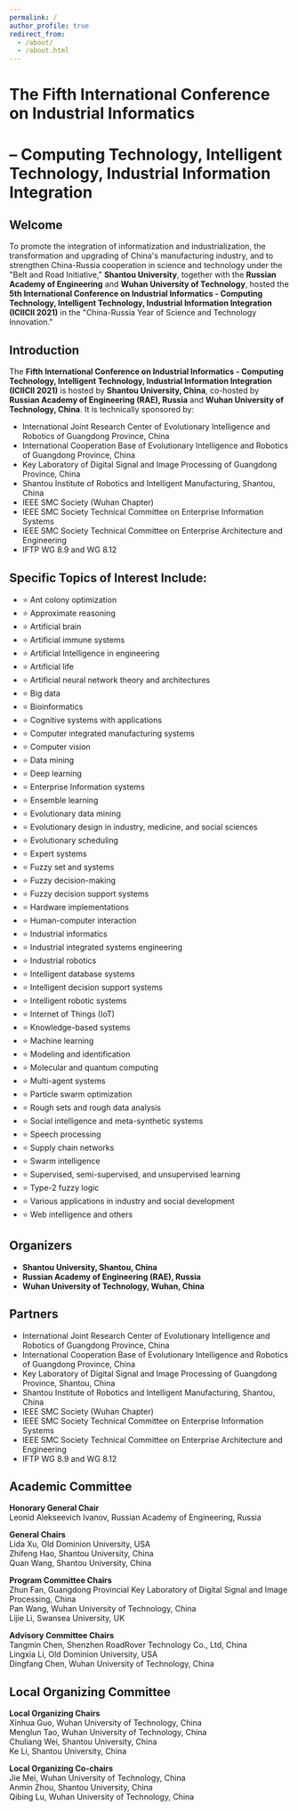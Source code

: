 ```yaml
---
permalink: /
author_profile: true
redirect_from: 
  - /about/
  - /about.html
---
```


<h1>The Fifth International Conference on Industrial Informatics </h1>
<h1>– Computing Technology, Intelligent Technology, Industrial Information Integration</h1>

<div class="welcome">
    <h2>Welcome</h2>
    <p>To promote the integration of informatization and industrialization, the transformation and upgrading of China's manufacturing industry, and to strengthen China-Russia cooperation in science and technology under the "Belt and Road Initiative," <strong>Shantou University</strong>, together with the <strong>Russian Academy of Engineering</strong> and <strong>Wuhan University of Technology</strong>, hosted the <strong>5th International Conference on Industrial Informatics - Computing Technology, Intelligent Technology, Industrial Information Integration (ICIICII 2021)</strong> in the "China-Russia Year of Science and Technology Innovation."</p>
</div>

<div class="introduction">
    <h2>Introduction</h2>
    <p>The <strong>Fifth International Conference on Industrial Informatics - Computing Technology, Intelligent Technology, Industrial Information Integration (ICIICII 2021)</strong> is hosted by <strong>Shantou University, China</strong>, co-hosted by <strong>Russian Academy of Engineering (RAE), Russia</strong> and <strong>Wuhan University of Technology, China</strong>. It is technically sponsored by:</p>
    <ul>
        <li>International Joint Research Center of Evolutionary Intelligence and Robotics of Guangdong Province, China</li>
        <li>International Cooperation Base of Evolutionary Intelligence and Robotics of Guangdong Province, China</li>
        <li>Key Laboratory of Digital Signal and Image Processing of Guangdong Province, China</li>
        <li>Shantou Institute of Robotics and Intelligent Manufacturing, Shantou, China</li>
        <li>IEEE SMC Society (Wuhan Chapter)</li>
        <li>IEEE SMC Society Technical Committee on Enterprise Information Systems</li>
        <li>IEEE SMC Society Technical Committee on Enterprise Architecture and Engineering</li>
        <li>IFTP WG 8.9 and WG 8.12</li>
    </ul>
</div>

<div class="topics">
    <h2>Specific Topics of Interest Include:</h2>
    <ul>
        <li>⭐ Ant colony optimization</li>
        <li>⭐ Approximate reasoning</li>
        <li>⭐ Artificial brain</li>
        <li>⭐ Artificial immune systems</li>
        <li>⭐ Artificial Intelligence in engineering</li>
        <li>⭐ Artificial life</li>
        <li>⭐ Artificial neural network theory and architectures</li>
        <li>⭐ Big data</li>
        <li>⭐ Bioinformatics</li>
        <li>⭐ Cognitive systems with applications</li>
        <li>⭐ Computer integrated manufacturing systems</li>
        <li>⭐ Computer vision</li>
        <li>⭐ Data mining</li>
        <li>⭐ Deep learning</li>
        <li>⭐ Enterprise Information systems</li>
        <li>⭐ Ensemble learning</li>
        <li>⭐ Evolutionary data mining</li>
        <li>⭐ Evolutionary design in industry, medicine, and social sciences</li>
        <li>⭐ Evolutionary scheduling</li>
        <li>⭐ Expert systems</li>
        <li>⭐ Fuzzy set and systems</li>
        <li>⭐ Fuzzy decision-making</li>
        <li>⭐ Fuzzy decision support systems</li>
        <li>⭐ Hardware implementations</li>
        <li>⭐ Human-computer interaction</li>
        <li>⭐ Industrial informatics</li>
        <li>⭐ Industrial integrated systems engineering</li>
        <li>⭐ Industrial robotics</li>
        <li>⭐ Intelligent database systems</li>
        <li>⭐ Intelligent decision support systems</li>
        <li>⭐ Intelligent robotic systems</li>
        <li>⭐ Internet of Things (IoT)</li>
        <li>⭐ Knowledge-based systems</li>
        <li>⭐ Machine learning</li>
        <li>⭐ Modeling and identification</li>
        <li>⭐ Molecular and quantum computing</li>
        <li>⭐ Multi-agent systems</li>
        <li>⭐ Particle swarm optimization</li>
        <li>⭐ Rough sets and rough data analysis</li>
        <li>⭐ Social intelligence and meta-synthetic systems</li>
        <li>⭐ Speech processing</li>
        <li>⭐ Supply chain networks</li>
        <li>⭐ Swarm intelligence</li>
        <li>⭐ Supervised, semi-supervised, and unsupervised learning</li>
        <li>⭐ Type-2 fuzzy logic</li>
        <li>⭐ Various applications in industry and social development</li>
        <li>⭐ Web intelligence and others</li>
    </ul>
</div>

<div class="organizers">
    <h2>Organizers</h2>
    <ul>
        <li><strong>Shantou University, Shantou, China</strong></li>
        <li><strong>Russian Academy of Engineering (RAE), Russia</strong></li>
        <li><strong>Wuhan University of Technology, Wuhan, China</strong></li>
    </ul>
</div>

<div class="partners">
    <h2>Partners</h2>
    <ul>
        <li>International Joint Research Center of Evolutionary Intelligence and Robotics of Guangdong Province, China</li>
        <li>International Cooperation Base of Evolutionary Intelligence and Robotics of Guangdong Province, China</li>
        <li>Key Laboratory of Digital Signal and Image Processing of Guangdong Province, Shantou, China</li>
        <li>Shantou Institute of Robotics and Intelligent Manufacturing, Shantou, China</li>
        <li>IEEE SMC Society (Wuhan Chapter)</li>
        <li>IEEE SMC Society Technical Committee on Enterprise Information Systems</li>
        <li>IEEE SMC Society Technical Committee on Enterprise Architecture and Engineering</li>
        <li>IFTP WG 8.9 and WG 8.12</li>
    </ul>
</div>

<div class="academic-committee">
    <h2>Academic Committee</h2>
    <p><strong>Honorary General Chair</strong><br>
    Leonid Alekseevich Ivanov, Russian Academy of Engineering, Russia</p>
    <p><strong>General Chairs</strong><br>
    Lida Xu, Old Dominion University, USA<br>
    Zhifeng Hao, Shantou University, China<br>
    Quan Wang, Shantou University, China</p>
    <p><strong>Program Committee Chairs</strong><br>
    Zhun Fan, Guangdong Provincial Key Laboratory of Digital Signal and Image Processing, China<br>
    Pan Wang, Wuhan University of Technology, China<br>
    Lijie Li, Swansea University, UK</p>
    <p><strong>Advisory Committee Chairs</strong><br>
    Tangmin Chen, Shenzhen RoadRover Technology Co., Ltd, China<br>
    Lingxia Li, Old Dominion University, USA<br>
    Dingfang Chen, Wuhan University of Technology, China</p>
</div>

<div class="local-organizing-committee">
    <h2>Local Organizing Committee</h2>
    <p><strong>Local Organizing Chairs</strong><br>
    Xinhua Guo, Wuhan University of Technology, China<br>
    Menglun Tao, Wuhan University of Technology, China<br>
    Chuliang Wei, Shantou University, China<br>
    Ke Li, Shantou University, China</p>
    <p><strong>Local Organizing Co-chairs</strong><br>
    Jie Mei, Wuhan University of Technology, China<br>
    Anmin Zhou, Shantou University, China<br>
    Qibing Lu, Wuhan University of Technology, China</p>
</div>
